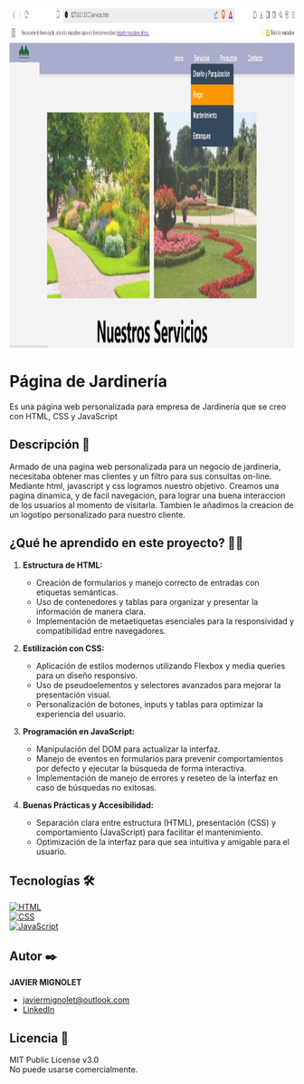 <img src="https://github.com/JavierMignolet/P-gina-de-Jardiner-a/blob/main/Imagenes/web%20terminada/inicio1.jpg?raw=true" width="1200" height="600" />

# Página de Jardinería

Es una página web personalizada para empresa de Jardinería que se creo con HTML, CSS y JavaScript

## Descripción 📑

Armado de una pagina web personalizada para un negocio de jardineria, necesitaba obtener mas clientes y un filtro para sus consultas on-line. Mediante html, javascript y css logramos nuestro objetivo. Creamos una pagina dinamica, y de facil navegacion, para lograr una buena interaccion de los usuarios al momento de visitarla. Tambien le añadimos la creacion de un logotipo personalizado para nuestro cliente.

## ¿Qué he aprendido en este proyecto? 🙇🏻 

1. **Estructura de HTML:**
   - Creación de formularios y manejo correcto de entradas con etiquetas semánticas.
   - Uso de contenedores y tablas para organizar y presentar la información de manera clara.
   - Implementación de metaetiquetas esenciales para la responsividad y compatibilidad entre navegadores.

2. **Estilización con CSS:**
   - Aplicación de estilos modernos utilizando Flexbox y media queries para un diseño responsivo.
   - Uso de pseudoelementos y selectores avanzados para mejorar la presentación visual.
   - Personalización de botones, inputs y tablas para optimizar la experiencia del usuario.

3. **Programación en JavaScript:**
   - Manipulación del DOM para actualizar la interfaz.
   - Manejo de eventos en formularios para prevenir comportamientos por defecto y ejecutar la búsqueda de forma interactiva.
   - Implementación de manejo de errores y reseteo de la interfaz en caso de búsquedas no exitosas.

4. **Buenas Prácticas y Accesibilidad:**
   - Separación clara entre estructura (HTML), presentación (CSS) y comportamiento (JavaScript) para facilitar el mantenimiento.
   - Optimización de la interfaz para que sea intuitiva y amigable para el usuario.

## Tecnologías 🛠

[![HTML](https://img.shields.io/badge/HTML5-E34F26?style=for-the-badge&logo=html5&logoColor=white)](https://es.wikipedia.org/wiki/HTML5)  
[![CSS](https://img.shields.io/badge/CSS3-1572B6?style=for-the-badge&logo=css3&logoColor=white)](https://es.wikipedia.org/wiki/CSS)  
[![JavaScript](https://img.shields.io/badge/JavaScript-F7DF1E?style=for-the-badge&logo=javascript&logoColor=black)](https://es.wikipedia.org/wiki/JavaScript)

## Autor ✒️

**JAVIER MIGNOLET**

* [javiermignolet@outlook.com](mailto:javiermignolet@outlook.com)  
* [LinkedIn](https://www.linkedin.com/in/javier-mignolet-66815615b/)

## Licencia 📄

MIT Public License v3.0  
No puede usarse comercialmente.
